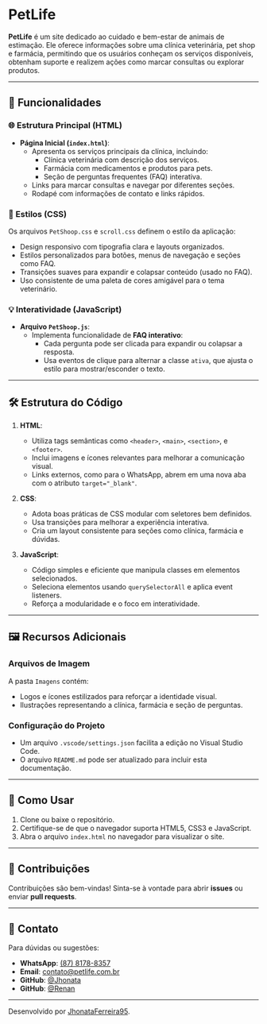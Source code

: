 # PetLife

**PetLife** é um site dedicado ao cuidado e bem-estar de animais de estimação. Ele oferece informações sobre uma clínica veterinária, pet shop e farmácia, permitindo que os usuários conheçam os serviços disponíveis, obtenham suporte e realizem ações como marcar consultas ou explorar produtos.

---

## 📜 Funcionalidades

### 🌐 Estrutura Principal (HTML)
- **Página Inicial (`index.html`)**:
  - Apresenta os serviços principais da clínica, incluindo:
    - Clínica veterinária com descrição dos serviços.
    - Farmácia com medicamentos e produtos para pets.
    - Seção de perguntas frequentes (FAQ) interativa.
  - Links para marcar consultas e navegar por diferentes seções.
  - Rodapé com informações de contato e links rápidos.

### 🎨 Estilos (CSS)
Os arquivos `PetShoop.css` e `scroll.css` definem o estilo da aplicação:
- Design responsivo com tipografia clara e layouts organizados.
- Estilos personalizados para botões, menus de navegação e seções como FAQ.
- Transições suaves para expandir e colapsar conteúdo (usado no FAQ).
- Uso consistente de uma paleta de cores amigável para o tema veterinário.

### 💡 Interatividade (JavaScript)
- **Arquivo `PetShoop.js`**:
  - Implementa funcionalidade de **FAQ interativo**:
    - Cada pergunta pode ser clicada para expandir ou colapsar a resposta.
    - Usa eventos de clique para alternar a classe `ativa`, que ajusta o estilo para mostrar/esconder o texto.

---

## 🛠️ Estrutura do Código

1. **HTML**:
   - Utiliza tags semânticas como `<header>`, `<main>`, `<section>`, e `<footer>`.
   - Inclui imagens e ícones relevantes para melhorar a comunicação visual.
   - Links externos, como para o WhatsApp, abrem em uma nova aba com o atributo `target="_blank"`.

2. **CSS**:
   - Adota boas práticas de CSS modular com seletores bem definidos.
   - Usa transições para melhorar a experiência interativa.
   - Cria um layout consistente para seções como clínica, farmácia e dúvidas.

3. **JavaScript**:
   - Código simples e eficiente que manipula classes em elementos selecionados.
   - Seleciona elementos usando `querySelectorAll` e aplica event listeners.
   - Reforça a modularidade e o foco em interatividade.

---

## 🖼️ Recursos Adicionais

### Arquivos de Imagem
A pasta `Imagens` contém:
- Logos e ícones estilizados para reforçar a identidade visual.
- Ilustrações representando a clínica, farmácia e seção de perguntas.

### Configuração do Projeto
- Um arquivo `.vscode/settings.json` facilita a edição no Visual Studio Code.
- O arquivo `README.md` pode ser atualizado para incluir esta documentação.

---

## 🚀 Como Usar

1. Clone ou baixe o repositório.
2. Certifique-se de que o navegador suporta HTML5, CSS3 e JavaScript.
3. Abra o arquivo `index.html` no navegador para visualizar o site.

---

## 🤝 Contribuições

Contribuições são bem-vindas! Sinta-se à vontade para abrir **issues** ou enviar **pull requests**.

---

## 📧 Contato

Para dúvidas ou sugestões:
- **WhatsApp**: [(87) 8178-8357](https://wa.me/558781788357)
- **Email**: [contato@petlife.com.br](mailto:contato@petlife.com.br)
- **GitHub**: [@Jhonata](https://github.com/JhonataFerreira95/PetLife)
-  **GitHub**: [@Renan]([https://github.com/JhonataFerreira95/PetLife](https://github.com/bluesoc))

---

Desenvolvido por [JhonataFerreira95]([https://github.com/JhonataFerreira95](https://github.com/JhonataFerreira95)).

